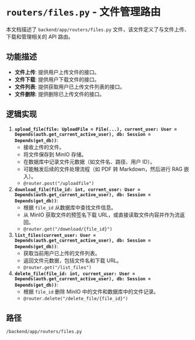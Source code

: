 # `routers/files.py` - 文件管理路由

本文档描述了 `backend/app/routers/files.py` 文件，该文件定义了与文件上传、下载和管理相关的 API 路由。

## 功能描述
*   **文件上传**: 提供用户上传文件的接口。
*   **文件下载**: 提供用户下载文件的接口。
*   **文件列表**: 提供获取用户已上传文件列表的接口。
*   **文件删除**: 提供删除已上传文件的接口。

## 逻辑实现
1.  **`upload_file(file: UploadFile = File(...), current_user: User = Depends(auth.get_current_active_user), db: Session = Depends(get_db))`**:
    *   接收上传的文件。
    *   将文件保存到 MinIO 存储。
    *   在数据库中记录文件元数据（如文件名、路径、用户 ID）。
    *   可能触发后续的文件处理流程（如 PDF 转 Markdown，然后进行 RAG 嵌入）。
    *   `@router.post("/uploadfile")`
2.  **`download_file(file_id: int, current_user: User = Depends(auth.get_current_active_user), db: Session = Depends(get_db))`**:
    *   根据 `file_id` 从数据库中查找文件信息。
    *   从 MinIO 获取文件的预签名下载 URL，或直接读取文件内容并作为流返回。
    *   `@router.get("/download/{file_id}")`
3.  **`list_files(current_user: User = Depends(auth.get_current_active_user), db: Session = Depends(get_db))`**:
    *   获取当前用户已上传的文件列表。
    *   返回文件元数据，包括文件名和下载 URL。
    *   `@router.get("/list_files")`
4.  **`delete_file(file_id: int, current_user: User = Depends(auth.get_current_active_user), db: Session = Depends(get_db))`**:
    *   根据 `file_id` 删除 MinIO 中的文件和数据库中的文件记录。
    *   `@router.delete("/delete_file/{file_id}")`

## 路径
`/backend/app/routers/files.py`